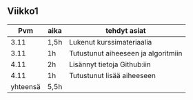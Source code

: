 ## Viikko1
| Pvm | aika | tehdyt asiat |
| --- | --- | --- |
| 3.11 | 1,5h | Lukenut kurssimateriaalia |
| 3.11 | 1h | Tutustunut aiheeseen ja algoritmiin |
| 4.11 | 2h | Lisännyt tietoja Github:iin |
| 4.11 | 1h | Tutustunut lisää aiheeseen |
| yhteensä | 5,5h | |
